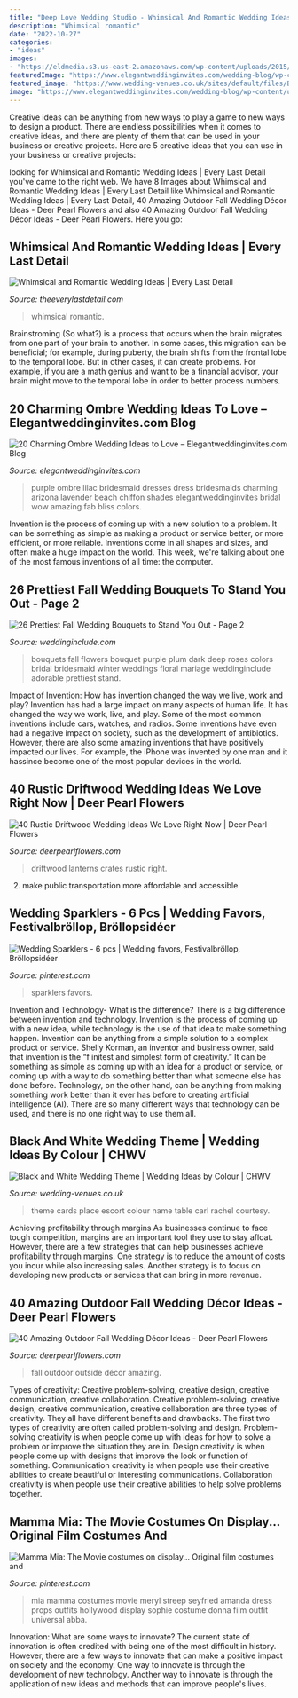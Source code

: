 ```yaml
---
title: "Deep Love Wedding Studio - Whimsical And Romantic Wedding Ideas"
description: "Whimsical romantic"
date: "2022-10-27"
categories:
- "ideas"
images:
- "https://eldmedia.s3.us-east-2.amazonaws.com/wp-content/uploads/2015/07/Whimsical-and-Romantic-Wedding-Ideas_0020.jpg"
featuredImage: "https://www.elegantweddinginvites.com/wedding-blog/wp-content/uploads/2015/05/shades-of-purple-ombre-wedding-bridesmaid-dresses.jpg"
featured_image: "https://www.wedding-venues.co.uk/sites/default/files/Black-and-White-wedding-theme-PlaceCards_RachelCarlEtsy.jpg"
image: "https://www.elegantweddinginvites.com/wedding-blog/wp-content/uploads/2015/05/shades-of-purple-ombre-wedding-bridesmaid-dresses.jpg"
---
```



Creative ideas can be anything from new ways to play a game to new ways to design a product. There are endless possibilities when it comes to creative ideas, and there are plenty of them that can be used in your business or creative projects. Here are 5 creative ideas that you can use in your business or creative projects:

	

		
looking for Whimsical and Romantic Wedding Ideas | Every Last Detail you've came to the right web. We have 8 Images about Whimsical and Romantic Wedding Ideas | Every Last Detail like Whimsical and Romantic Wedding Ideas | Every Last Detail, 40 Amazing Outdoor Fall Wedding Décor Ideas - Deer Pearl Flowers and also 40 Amazing Outdoor Fall Wedding Décor Ideas - Deer Pearl Flowers. Here you go:
		
    
## Whimsical And Romantic Wedding Ideas | Every Last Detail

<img loading=lazy src="https://eldmedia.s3.us-east-2.amazonaws.com/wp-content/uploads/2015/07/Whimsical-and-Romantic-Wedding-Ideas_0020.jpg" onerror="this.onerror=null;this.src='https://tse4.mm.bing.net/th?id=OIP.s1dYFVyveELOei03XSEUEQHaLH&amp;pid=15.1';" alt="Whimsical and Romantic Wedding Ideas | Every Last Detail">

_Source: theeverylastdetail.com_

>whimsical romantic. 

	

Brainstroming (So what?) is a process that occurs when the brain migrates from one part of your brain to another. In some cases, this migration can be beneficial; for example, during puberty, the brain shifts from the frontal lobe to the temporal lobe. But in other cases, it can create problems. For example, if you are a math genius and want to be a financial advisor, your brain might move to the temporal lobe in order to better process numbers.

    
## 20 Charming Ombre Wedding Ideas To Love – Elegantweddinginvites.com Blog

<img loading=lazy src="https://www.elegantweddinginvites.com/wedding-blog/wp-content/uploads/2015/05/shades-of-purple-ombre-wedding-bridesmaid-dresses.jpg" onerror="this.onerror=null;this.src='https://tse1.mm.bing.net/th?id=OIP.15wHp8J-gfiyiD6qeWHnWgAAAA&amp;pid=15.1';" alt="20 Charming Ombre Wedding Ideas to Love – Elegantweddinginvites.com Blog">

_Source: elegantweddinginvites.com_

>purple ombre lilac bridesmaid dresses dress bridesmaids charming arizona lavender beach chiffon shades elegantweddinginvites bridal wow amazing fab bliss colors. 

	

Invention is the process of coming up with a new solution to a problem. It can be something as simple as making a product or service better, or more efficient, or more reliable. Inventions come in all shapes and sizes, and often make a huge impact on the world. This week, we're talking about one of the most famous inventions of all time: the computer.

    
## 26 Prettiest Fall Wedding Bouquets To Stand You Out - Page 2

<img loading=lazy src="http://www.weddinginclude.com/wp-content/uploads/2017/08/ivory-and-dark-purple-fall-wedding-bouquet.jpg" onerror="this.onerror=null;this.src='https://tse3.mm.bing.net/th?id=OIP.w1jICLxAOMpeJYkB80Mn6gHaLI&amp;pid=15.1';" alt="26 Prettiest Fall Wedding Bouquets to Stand You Out - Page 2">

_Source: weddinginclude.com_

>bouquets fall flowers bouquet purple plum dark deep roses colors bridal bridesmaid winter weddings floral mariage weddinginclude adorable prettiest stand. 

	

Impact of Invention: How has invention changed the way we live, work and play?
Invention has had a large impact on many aspects of human life. It has changed the way we work, live, and play. Some of the most common inventions include cars, watches, and radios. Some inventions have even had a negative impact on society, such as the development of antibiotics. However, there are also some amazing inventions that have positively impacted our lives. For example, the iPhone was invented by one man and it hassince become one of the most popular devices in the world.

    
## 40 Rustic Driftwood Wedding Ideas We Love Right Now | Deer Pearl Flowers

<img loading=lazy src="https://www.deerpearlflowers.com/wp-content/uploads/2016/08/lanterns-driftwood-crates-and-candles-beach-wedding-idea.jpg" onerror="this.onerror=null;this.src='https://tse2.mm.bing.net/th?id=OIP.Jdmk9-lRs1Fx7RVFz6BKqwHaLI&amp;pid=15.1';" alt="40 Rustic Driftwood Wedding Ideas We Love Right Now | Deer Pearl Flowers">

_Source: deerpearlflowers.com_

>driftwood lanterns crates rustic right. 

	

2. make public transportation more affordable and accessible

    
## Wedding Sparklers - 6 Pcs | Wedding Favors, Festivalbröllop, Bröllopsidéer

<img loading=lazy src="https://i.pinimg.com/736x/38/b2/bc/38b2bc0ebf32cc57316fc7982f9e3758.jpg" onerror="this.onerror=null;this.src='https://tse4.mm.bing.net/th?id=OIP.9U_Uf_kiRYa9YA1sKYQ9rQAAAA&amp;pid=15.1';" alt="Wedding Sparklers - 6 pcs | Wedding favors, Festivalbröllop, Bröllopsidéer">

_Source: pinterest.com_

>sparklers favors. 

	

Invention and Technology- What is the difference?
There is a big difference between invention and technology. Invention is the process of coming up with a new idea, while technology is the use of that idea to make something happen. Invention can be anything from a simple solution to a complex product or service. Shelly Korman, an inventor and business owner, said that invention is the “f initest and simplest form of creativity.” It can be something as simple as coming up with an idea for a product or service, or coming up with a way to do something better than what someone else has done before. Technology, on the other hand, can be anything from making something work better than it ever has before to creating artificial intelligence (AI). There are so many different ways that technology can be used, and there is no one right way to use them all.

    
## Black And White Wedding Theme | Wedding Ideas By Colour | CHWV

<img loading=lazy src="https://www.wedding-venues.co.uk/sites/default/files/Black-and-White-wedding-theme-PlaceCards_RachelCarlEtsy.jpg" onerror="this.onerror=null;this.src='https://tse4.mm.bing.net/th?id=OIP.bYpqY7hpOnPXLgwZZf0p0QHaKG&amp;pid=15.1';" alt="Black and White Wedding Theme | Wedding Ideas by Colour | CHWV">

_Source: wedding-venues.co.uk_

>theme cards place escort colour name table carl rachel courtesy. 

	

Achieving profitability through margins
As businesses continue to face tough competition, margins are an important tool they use to stay afloat. However, there are a few strategies that can help businesses achieve profitability through margins. One strategy is to reduce the amount of costs you incur while also increasing sales. Another strategy is to focus on developing new products or services that can bring in more revenue.

    
## 40 Amazing Outdoor Fall Wedding Décor Ideas - Deer Pearl Flowers

<img loading=lazy src="https://www.deerpearlflowers.com/wp-content/uploads/2015/10/outside-Fall-wedding-ideas.jpg" onerror="this.onerror=null;this.src='https://tse3.mm.bing.net/th?id=OIP.PTCqMLAUNBYj9m2ZYncFaQHaKx&amp;pid=15.1';" alt="40 Amazing Outdoor Fall Wedding Décor Ideas - Deer Pearl Flowers">

_Source: deerpearlflowers.com_

>fall outdoor outside décor amazing. 

	

Types of creativity: Creative problem-solving, creative design, creative communication, creative collaboration.
Creative problem-solving, creative design, creative communication, creative collaboration are three types of creativity. They all have different benefits and drawbacks. The first two types of creativity are often called problem-solving and design. Problem-solving creativity is when people come up with ideas for how to solve a problem or improve the situation they are in. Design creativity is when people come up with designs that improve the look or function of something. Communication creativity is when people use their creative abilities to create beautiful or interesting communications. Collaboration creativity is when people use their creative abilities to help solve problems together.

    
## Mamma Mia: The Movie Costumes On Display... Original Film Costumes And

<img loading=lazy src="https://i.pinimg.com/736x/42/3c/17/423c174bb94f96ad9447b59beddf0754--movie-props-movie-costumes.jpg" onerror="this.onerror=null;this.src='https://tse3.mm.bing.net/th?id=OIP.cAai4Z7H93ySIrQuEXWWHwHaKL&amp;pid=15.1';" alt="Mamma Mia: The Movie costumes on display... Original film costumes and">

_Source: pinterest.com_

>mia mamma costumes movie meryl streep seyfried amanda dress props outfits hollywood display sophie costume donna film outfit universal abba. 

	

Innovation: What are some ways to innovate?
The current state of innovation is often credited with being one of the most difficult in history. However, there are a few ways to innovate that can make a positive impact on society and the economy. One way to innovate is through the development of new technology. Another way to innovate is through the application of new ideas and methods that can improve people's lives.

